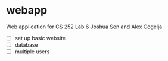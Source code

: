 # webapp
Web application for CS 252 Lab 6
Joshua Sen and Alex Cogelja

- [ ] set up basic website
- [ ] database
- [ ] multiple users